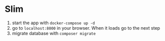 # Slim

1. start the app with `docker-compose up -d`
2. go to `localhost:8000` in your browser. When it loads go to the next step
3. migrate database with `composer migrate`
